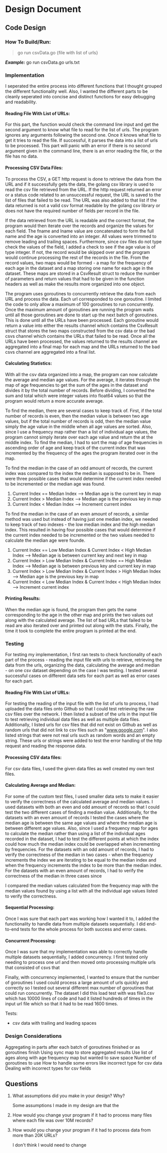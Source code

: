 # Design Document

## Code Design

### How To Build/Run:
> go run csvData.go {file with list of urls}

***Example:***
go run csvData.go urls.txt

### Implementation

I seperated the entire process into different functions that I thought grouped the different functionality well. Also, I wanted the different parts to be cleanly seperated into concise and distinct functions for easy debugging and readability.

#### Reading File With List of URLs:
For this part, the function would check the command line input and get the second argument to know what file to read for the list of urls. The program ignores any arguments following the second one. Once it knows what file to get it tries to read the file. If successful, it parses the data into a list of urls to be processed. This part will panic with an error if there is no second argument given in the command line, there is an error reading the file, or the file has no data.

#### Processing CSV Data Files:
To process the CSV, a GET http request is done to retrieve the data from the URL and if it successfully gets the data, the golang csv library is used to read the csv file retrieved from the URL. If the http request returned an error or a status code related to an unsuccessful request, the URL is saved to the list of files that failed to be read. The URL was also added to that list if the data returned is not a valid csv format readable by the golang csv library or does not have the required number of fields per record in the file.

If the data retrieved from the URL is readable and the correct format, the program would then iterate over the records and organize the values for each field. The fname and lname value are concatenated to form the full name and the age is converted into an integer. All values were trimmed to remove leading and trailing spaces. Furthermore, since csv files do not type check the values of the field, I added a check to see if the age value is of type integer. If not, the record would be skipped over and the program would continue processing the rest of the records in the file. From the record values, two maps would be formed - a map for the frequency of each age in the dataset and a map storing one name for each age in the dataset. These maps are stored in a CsvResult struct to reduce the number of parameters and return values that had to be given in the function headers as well as make the results more organized into one object.

The program uses goroutines to concurrently retrieve the data from each URL and process the data. Each url corresponded to one goroutine. I limited the code to only allow a maximum of 100 goroutines to run concurrently. Once the maximum amount of goroutines are running the program waits until all those goroutines are done to start up the next batch of goroutines. This is done until all the URLs have been processed. Each goroutine would return a value into either the results channel which contains the CsvResult struct that stores the two maps constructed from the csv data or the bad csvs channel which contains the URLs that failed to be read. Once all the URLs have been processed, the values returned to the results channel are aggregated into a final map for each map and the URLs returned to the bad csvs channel are aggregated into a final list.

#### Calculating Statistics:
With all the csv data organized into a map, the program can now calculate the average and median age values. For the average, it iterates through the map of age frequencies to get the sum of the ages in the dataset and divides it by the total number of records. Before dividing, I converted the sum and total which were integer values into float64 values so that the program would return a more accurate average.

To find the median, there are several cases to keep track of. First, if the total number of records is even, then the median value is between two age values, but if the total number of records is odd, then the median value simply the age value in the middle when all age values are sorted. Also, since I use a frequency map rather than a list of individual age values, the program cannot simply iterate over each age value and return the at the middle index. To find the median, I had to sort the map of age frequencies in ascending order of age and keep track of the current index that was incremented by the frequency of the ages the program iterated over in the map. 

To find the median in the case of an odd amount of records, the current index was compared to the index the median is supposed to be in. There were three possible cases that would determine if the current index needed to be incremented or the median age was found.
1. Current Index == Median Index --> Median age is the current key in map
2. Current Index > Median Index --> Median age is the previous key in map
3. Current Index < Median Index --> Increment current index

To find the median in the case of an even amount of records, a similar method was used but instead of having just one median index, we needed to keep track of two indexes - the low median index and the high median index. This resulted in having four possible cases that would determine if the current index needed to be incremented or the two values needed to calculate the median age were founde.
1. Current Index == Low Median Index & Current Index < High Median Index --> Median age is between current key and next key in map
2. Current Index > Low Median Index & Current Index == High Median Index --> Median age is between previous key and current key in map
3. Current Index > Low Median Index & Current Index > High Median Index --> Median age is the previous key in map
4. Current Index < Low Median Index & Current Index < High Median Index --> Increment current index

#### Printing Results:
When the median age is found, the program then gets the name corresponding to the age in the other map and prints the two values out along with the calculated average. The list of bad URLs that failed to be read are also iterated over and printed out along with the stats. Finally, the time it took to complete the entire program is printed at the end.


### Testing
For testing my implementation, I first ran tests to check functionality of each part of the process - reading the input file with urls to retrieve, retrieving the data from the urls, organizing the data, calculating the average and median - on one csv dataset depending on the case I was testing. I tested several successful cases on different data sets for each part as well as error cases for each part.

#### Reading File With List of URLs:
For testing the reading of the input file with the list of urls to process, I had uploaded the data files onto Github so that I could test retrieving the raw csv files over the network. I then listed a subset of the urls in the input file to test retrieving individual data files as well as multiple data files. Additionally, I listed urls for csv files that did not exist on Github as well as random urls that did not link to csv files such as "www.google.com". I also listed strings that were not real urls such as random words and an empty string. These urls or strings were added to test the error handling of the http request and reading the response data.

#### Processing CSV data files:
For csv data files, I used the given data files as well created my own test files. 

#### Calculating Average and Median:
For some of the custom test files, I used smaller data sets to make it easier to verify the correctness of the calculated average and median values. I used datasets with both an even and odd amount of records so that I could test the two different cases of finding a median value. Additionally, for the datasets with an even amount of records I tested the cases where the median age is between the same age values and where the median age is between different age values. Also, since I used a frequency map for ages to calculate the median rather than using a list of the individual ages recorded in the dataset, I had to test the different points at which the index could how much the median index could be overlapped when incrementing by frequencies. For the datasets with an odd amount of records, I had to verify the correctness of the median in two cases - when the frequency increments the index we are iterating to be equal to the median index and when the frequency increments the index to be more than the median index. For the datasets with an even amount of records, I had to verify the correctness of the median in three cases since 

I compared the median values calculated from the frequency map with the median values found by using a list with all the individual age values listed to verify the correctness.

#### Sequential Processing:
Once I was sure that each part was working how I wanted it to, I added the functionality to handle data from multiple datasets sequentially. I did end-to-end tests for the whole process for both success and error cases.


#### Concurrent Processing:
Once I was sure that my implementation was able to correctly handle multiple datasets sequentially, I added concurrency. I first tested only needing to process one url and then moved onto processing multiple urls that consisted of csvs that 

Finally, with concurrency implemented, I wanted to ensure that the number of goroutines I used could process a large amount of urls quickly and correctly so I tested out several different max number of goroutines that could run concurrently. The dataset I did this load test with was file3.csv which has 10000 lines of code and had it listed hundreds of times in the input url file which so that it had to be read 1600 times.

Tests:
- csv data with trailing and leading spaces

### Design Considerations
Aggregating in parts after each batch of goroutines finished or as goroutines finish
Using sync map to store aggregated results
Use list of ages along with age frequency map but wanted to save space
Number of goroutines to use
How to handle some errors like incorrect type for csv data
Dealing with incorrect types for csv fields

## Questions
1. What assumptions did you make in your design? Why?

   Some assumptions I made in my design are that the 

2. How would you change your program if it had to process many files where each file was over 10M records?


3. How would you change your program if it had to process data from more than 20K URLs?

   I don't think I would need to change 
